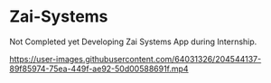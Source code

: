 # Zai-Systems
Not Completed yet
Developing Zai Systems App during Internship.

https://user-images.githubusercontent.com/64031326/204544137-89f85974-75ea-449f-ae92-50d00588691f.mp4

